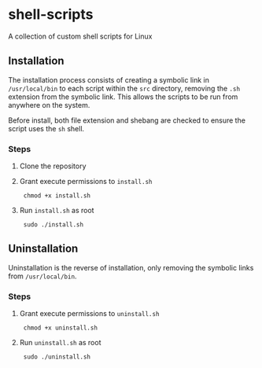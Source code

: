 # shell-scripts

A collection of custom shell scripts for Linux

## Installation

The installation process consists of creating a symbolic link in `/usr/local/bin` to each script within the `src` directory, 
removing the `.sh` extension from the symbolic link. This allows the scripts to be run from anywhere on the system.

Before install, both file extension and shebang are checked to ensure the script uses the `sh` shell.

### Steps

1. Clone the repository
2. Grant execute permissions to `install.sh`

        chmod +x install.sh

3. Run `install.sh` as root

        sudo ./install.sh

## Uninstallation

Uninstallation is the reverse of installation, only removing the symbolic links from `/usr/local/bin`.

### Steps

1. Grant execute permissions to `uninstall.sh`

        chmod +x uninstall.sh

2. Run `uninstall.sh` as root

        sudo ./uninstall.sh
